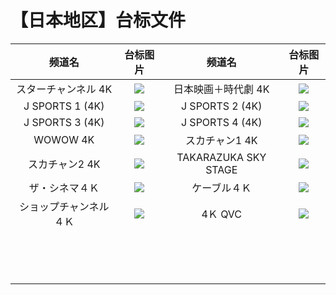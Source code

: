 # 【日本地区】台标文件
|频道名|台标图片|频道名|台标图片|
|:---:|:---:|:---:|:---:|
|スターチャンネル 4K|<img src="https://raw.githubusercontent.com/atsushi444/iptv/main/logo/jp/CS881.png">|日本映画＋時代劇 4K|<img src="https://raw.githubusercontent.com/atsushi444/iptv/main/logo/jp/">|
|J SPORTS 1 (4K)|<img src="https://raw.githubusercontent.com/atsushi444/iptv/main/logo/jp/">|J SPORTS 2 (4K)|<img src="https://raw.githubusercontent.com/atsushi444/iptv/main/logo/jp/">|
|J SPORTS 3 (4K)|<img src="https://raw.githubusercontent.com/atsushi444/iptv/main/logo/jp/">|J SPORTS 4 (4K)|<img src="https://raw.githubusercontent.com/atsushi444/iptv/main/logo/jp/">|
|WOWOW 4K|<img src="https://raw.githubusercontent.com/atsushi444/iptv/main/logo/jp/">|スカチャン1 4K|<img src="https://raw.githubusercontent.com/atsushi444/iptv/main/logo/jp/">|
|スカチャン2 4K|<img src="https://raw.githubusercontent.com/atsushi444/iptv/main/logo/jp/">|TAKARAZUKA SKY STAGE|<img src="https://raw.githubusercontent.com/atsushi444/iptv/main/logo/jp/">|
|ザ・シネマ４Ｋ|<img src="https://raw.githubusercontent.com/atsushi444/iptv/main/logo/jp/">|ケーブル４Ｋ|<img src="https://raw.githubusercontent.com/atsushi444/iptv/main/logo/jp/">|
|ショップチャンネル ４Ｋ|<img src="https://raw.githubusercontent.com/atsushi444/iptv/main/logo/jp/">|4Ｋ QVC|<img src="https://raw.githubusercontent.com/atsushi444/iptv/main/logo/jp/">|
||<img src="">||<img src="">|
||<img src="">||<img src="">|
||<img src="">||<img src="">|
||<img src="">||<img src="">|
||<img src="">||<img src="">|
||<img src="">||<img src="">|
||<img src="">||<img src="">|
||<img src="">||<img src="">|
||<img src="">||<img src="">|
||<img src="">||<img src="">|
||<img src="">||<img src="">|
||<img src="">||<img src="">|
||<img src="">||<img src="">|
||<img src="">||<img src="">|
